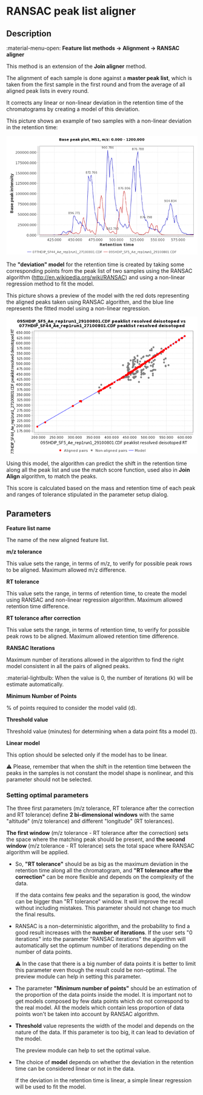 # **RANSAC peak list aligner**

## **Description**

:material-menu-open: **Feature list methods → Alignment → RANSAC aligner**

This method is an extension of the **Join aligner** method.

The alignment of each sample is done against a **master peak list**, which is taken from the first sample in the first round and from the average of all aligned peak lists in every round. 

It corrects any linear or non-linear deviation in the retention time of the chromatograms by creating a model of this deviation.

This picture shows an example of two samples with a non-linear deviation in the retention time:

![Chromatogram with non-lin deviation](chromatogram.png)

The **"deviation" model** for the retention time is created by taking some corresponding points from the peak list of two samples using the RANSAC algorithm (<a>http://en.wikipedia.org/wiki/RANSAC</a>) and using a non-linear regression method to fit the model.


This picture shows a preview of the model with the red dots representing the aligned peaks taken using RANSAC algorithm, and the blue line represents the fitted model using a non-linear regression.

![Preview of the model](preview-model.png)

Using this model, the algorithm can predict the shift in the retention time along all the peak list and use the match score function, used also in **Join Align** algorithm, to match the peaks. 

This score is calculated based on the mass and retention time of each peak and ranges of tolerance stipulated in the parameter setup dialog.

## **Parameters**

**Feature list name**

The name of the new aligned feature list.

**m/z tolerance**

This value sets the range, in terms of m/z, to verify for possible peak rows to be aligned. Maximum allowed m/z difference.

**RT tolerance**

This value sets the range, in terms of retention time, to create the model using RANSAC and non-linear regression algorithm. Maximum allowed retention time difference.

**RT tolerance after correction**

This value sets the range, in terms of retention time, to verify for possible peak rows to be aligned. Maximum allowed retention time difference.

**RANSAC Iterations**

Maximum number of iterations allowed in the algorithm to find the right model consistent in all the pairs of aligned peaks. 

:material-lightbulb: When the value is 0, the number of iterations (k) will be estimate automatically.

**Minimum Number of Points**

% of points required to consider the model valid (d).

**Threshold value**

Threshold value (minutes) for determining when a data point fits a model (t).

[//]: # (TODO Check if the value is indeed in minutes)

**Linear model**

This option should be selected only if the model has to be linear.

:warning: Please, remember that when the shift in the retention time between the peaks in the samples is not constant the model shape is nonlinear, and this parameter should not be selected. 

### **Setting optimal parameters**

The three first parameters (m/z tolerance, RT tolerance after the correction and RT tolerance) define **2 bi-dimensional windows** with the same "altitude" (m/z tolerance) and different "longitude" (RT tolerances). 

**The first window** (m/z tolerance - RT tolerance after the correction) sets the space where the matching peak should be present, and **the second window** (m/z tolerance - RT tolerance) sets the total space where RANSAC algorithm will be applied. 

- So, **"RT tolerance"** should be as big as the maximum deviation in the retention time along all the chromatogram, and **"RT tolerance after the correction"** can be more flexible and depends on the complexity of the data. 

   If the data contains few peaks and the separation is good, the window can be bigger than "RT tolerance" window. It will improve the recall without including mistakes. This parameter should not change too much the final results.

- RANSAC is a non-deterministic algorithm, and the probability to find a good result increases with the **number of iterations**. If the user sets "0 iterations" into the parameter "RANSAC iterations" the algorithm will automatically set the optimum number of iterations depending on the number of data points. 

    :warning: In the case that there is a big number of data points it is better to limit this parameter even though the result could be non-optimal. The preview module can help in setting this parameter.

- The parameter **"Minimum number of points"** should be an estimation of the proportion of the data points inside the model. It is important not to get models composed by few data points which do not correspond to the real model. All the models which contain less proportion of data points won't be taken into account by RANSAC algorithm.

- **Threshold** value represents the width of the model and depends on the nature of the data. If this parameter is too big, it can lead to deviation of the model. 

    The preview module can help to set the optimal value.

- The choice of **model** depends on whether the deviation in the retention time can be considered linear or not in the data. 

   If the deviation in the retention time is linear, a simple linear regression will be used to fit the model.